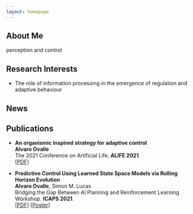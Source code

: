 ```yaml
---
layout: homepage
---
```


## About Me

perception and control

## Research Interests

- The role of information processing in the emergence of regulation and adaptive behaviour
<!-- - **Machine Learning:** meta-learning, incremental learning, transfer learning -->

## News

<!-- - **[Feb. 2020]** Our paper about incremental learning is accepted to [CVPR 2020](http://cvpr2020.thecvf.com/).
- **[Feb. 2020]** We will host the [ACM Multimedia Asia 2020](https://mmasia2020.org/) conference in Singapore!
- **[Sept. 2019]** Our paper about few-shot learning is accepted to [NeurIPS 2019](https://nips.cc/Conferences/2019).
- **[Mar. 2019]** Our paper about few-shot learning is accepted to [CVPR 2019](http://cvpr2019.thecvf.com/).
 -->
## Publications

- **An organismic inspired strategy for adaptive control**
  <br>
  **Alvaro Ovalle**
  <br>
  The 2021 Conference on Artificial Life. **ALIFE 2021**.
  <br>
  [[PDF](https://direct.mit.edu/isal/proceedings-pdf/isal/33/50/1929969/isal_a_00411.pdf)] 
  <!-- [[Code](https://github.com/yaoyao-liu/mnemonics)] <strong><i style="color:#e74d3c">Oral Presentation</i></strong> -->

- **Predictive Control Using Learned State Space Models via Rolling Horizon Evolution**
  <br>
  **Alvaro Ovalle**, Simon M. Lucas
  <br>
  Bridging the Gap Between AI Planning and Reinforcement Learning Workshop. **ICAPS 2021**.
  <br>
  [[PDF](https://arxiv.org/pdf/2106.13911)] [[Poster](./posters/SSM-RHE-PRL.pdf)]
  <!-- [[Code](https://github.com/xinzheli1217/learning-to-self-train)] -->

<!-- - **Meta-Transfer Learning for Few-Shot Learning**
  <br>
  Qianru Sun\*, **Yaoyao Liu\***, Tat-Seng Chua, Bernt Schiele
  <br>
  IEEE Conference on Computer Vision and Pattern Recognition. **CVPR 2019**.
  <br>
  [[PDF](http://openaccess.thecvf.com/content_CVPR_2019/papers/Sun_Meta-Transfer_Learning_for_Few-Shot_Learning_CVPR_2019_paper.pdf)] [[Code](https://github.com/yaoyao-liu/meta-transfer-learning)] [[Project](https://mtl.yyliu.net/)] -->
